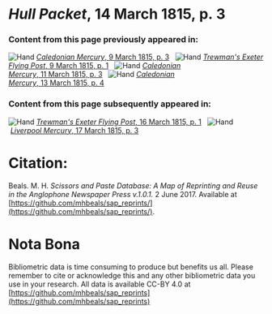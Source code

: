 # *Hull Packet*, 14 March 1815, p. 3  
  
### Content from this page previously appeared in:  
![Hand](http://scissorsandpaste.net/wp-content/uploads/2017/06/smallhandpointer.png) [*Caledonian Mercury*, 9 March 1815, p. 3](https://mhbeals.github.io/sap_html/Caledonian-Mercury/Caledonian-Mercury-9-March-1815-p-3)  
![Hand](http://scissorsandpaste.net/wp-content/uploads/2017/06/smallhandpointer.png) [*Trewman's Exeter Flying Post*, 9 March 1815, p. 1](https://mhbeals.github.io/sap_html/Trewman's-Exeter-Flying-Post/Trewman's-Exeter-Flying-Post-9-March-1815-p-1)  
![Hand](http://scissorsandpaste.net/wp-content/uploads/2017/06/smallhandpointer.png) [*Caledonian Mercury*, 11 March 1815, p. 3](https://mhbeals.github.io/sap_html/Caledonian-Mercury/Caledonian-Mercury-11-March-1815-p-3)  
![Hand](http://scissorsandpaste.net/wp-content/uploads/2017/06/smallhandpointer.png) [*Caledonian Mercury*, 13 March 1815, p. 4](https://mhbeals.github.io/sap_html/Caledonian-Mercury/Caledonian-Mercury-13-March-1815-p-4)  
  
### Content from this page subsequently appeared in:  
![Hand](http://scissorsandpaste.net/wp-content/uploads/2017/06/smallhandpointer.png) [*Trewman's Exeter Flying Post*, 16 March 1815, p. 1](https://mhbeals.github.io/sap_html/Trewman's-Exeter-Flying-Post/Trewman's-Exeter-Flying-Post-16-March-1815-p-1)  
![Hand](http://scissorsandpaste.net/wp-content/uploads/2017/06/smallhandpointer.png) [*Liverpool Mercury*, 17 March 1815, p. 3](https://mhbeals.github.io/sap_html/Liverpool-Mercury/Liverpool-Mercury-17-March-1815-p-3)  


# Citation: 

Beals. M. H. *Scissors and Paste Database: A Map of Reprinting and Reuse in the Anglophone Newspaper Press v.1.0.1.* 2 June 2017. Available at [https://github.com/mhbeals/sap_reprints/](https://github.com/mhbeals/sap_reprints/). 

# Nota Bona

Bibliometric data is time consuming to produce but benefits us all. Please remember to cite or acknowledge this and any other bibliometric data you use in your research. All data is available CC-BY 4.0 at [https://github.com/mhbeals/sap_reprints](https://github.com/mhbeals/sap_reprints)